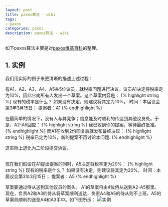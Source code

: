 ```yaml
---
layout: post
title: paxos算法 - wiki
tags:
- paxos
categories: paxos
description: paxos算法 - wiki
---
```


如下paxos算法主要是对[paxos维基百科](https://zh.wikipedia.org/zh-cn/Paxos%E7%AE%97%E6%B3%95)的整理。

<!-- more -->


## 1. 实例
我们用实际的例子来更清晰的描述上述过程：

有A1、A2、A3、A4、A5共5位议员，就税率问题进行决议。议员A1决定将税率定为10%，因此它向所有人发出一个草案。这个草案内容是：
{% highlight string %}
现有的税率是什么？ 如果没有决定，则建议将其定为10%。 时间：本届议会第3年3月15日； 提案者：A1
{% endhighlight %}

在最简单的情况下，没有人与其竞争；信息能及时顺利的传达到其他议员处。于是，A2-A5回应：
{% highlight string %}
我已收到你的提案，等待最终批准。
{% endhighlight %}
而A1在收到2份回复后就发布最终决议：
{% highlight string %}
税率已定为10%，新的提案不再讨论本问题.
{% endhighlight %}

这实际上退化为二阶段提交协议。

<br />
现在我们假设在A1提出提案的同时，A5决定将税率定为20%：
{% highlight string %}
现有的税率是什么？ 如果没有决定，则建议将其定为20%。 时间：本届议会第3年3月15日； 提案者：A5
{% endhighlight %}

草案要通过侍从送到其他议员的案头。 A1的草案将由4位侍从送到A2-A5那里。 现在，负责A2和A3的侍从将草案顺利送达，负责A4和A5的侍从则不上班。A5的草案则顺利的送至A4和A3手中。如下图所示：
![实例](https://ivanzz1001.github.io/records/assets/img/distribute/paxos-wiki-example.png)









<br />
<br />
<br />


